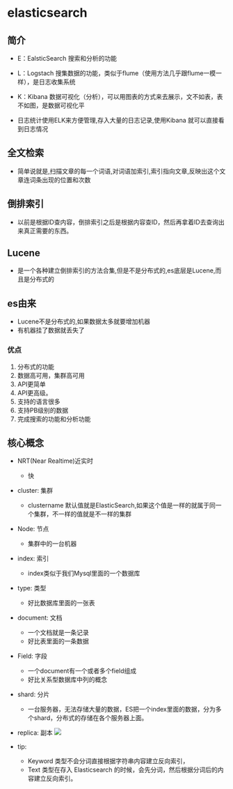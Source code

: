 # elasticsearch
## 简介
* E：EalsticSearch 搜索和分析的功能
* L：Logstach 搜集数据的功能，类似于flume（使用方法几乎跟flume一模一样），是日志收集系统
* K：Kibana 数据可视化（分析），可以用图表的方式来去展示，文不如表，表不如图，是数据可视化平

* 日志统计使用ELK来方便管理,存入大量的日志记录,使用Kibana 就可以直接看到日志情况

## 全文检索
* 简单说就是,扫描文章的每一个词语,对词语加索引,索引指向文章,反映出这个文章连词条出现的位置和次数

## 倒排索引
* 以前是根据ID查内容，倒排索引之后是根据内容查ID，然后再拿着ID去查询出来真正需要的东西。

## Lucene
* 是一个各种建立倒排索引的方法合集,但是不是分布式的,es底层是Lucene,而且是分布式的

## es由来
* Lucene不是分布式的,如果数据太多就要增加机器
* 有机器挂了数据就丢失了

### 优点

1. 分布式的功能
2. 数据高可用，集群高可用
3. API更简单
4. API更高级。
5. 支持的语言很多
6. 支持PB级别的数据
7. 完成搜索的功能和分析功能

## 核心概念

* NRT(Near Realtime)近实时
    * 快
* cluster: 集群
    * clustername 默认值就是ElasticSearch,如果这个值是一样的就属于同一个集群，不一样的值就是不一样的集群
* Node: 节点
    * 集群中的一台机器
* index: 索引
    * index类似于我们Mysql里面的一个数据库
* type: 类型
    * 好比数据库里面的一张表
* document: 文档
    * 一个文档就是一条记录
    * 好比表里面的一条数据
* Field: 字段
    * 一个document有一个或者多个field组成
    * 好比关系型数据库中列的概念
* shard: 分片 
    * 一台服务器，无法存储大量的数据，ES把一个index里面的数据，分为多个shard，分布式的存储在各个服务器上面。
* replica: 副本
![](https://img-blog.csdnimg.cn/20190419153200263.jpg?x-oss-process=image/watermark,type_ZmFuZ3poZW5naGVpdGk,shadow_10,text_aHR0cHM6Ly9qZW5yZXkuYmxvZy5jc2RuLm5ldA==,size_16,color_FFFFFF,t_70)

* tip: 
    * Keyword 类型不会分词直接根据字符串内容建立反向索引，
    * Text 类型在存入 Elasticsearch 的时候，会先分词，然后根据分词后的内容建立反向索引。
















